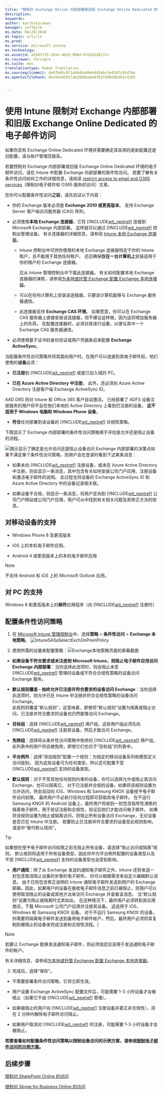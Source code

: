 ```yaml
---
title: "限制对 Exchange Online 内部部署和旧版 Exchange Online Dedicated 的电子邮件访问| Microsoft Intune"
description: 
keywords: 
author: karthikaraman
manager: jeffgilb
ms.date: 04/28/2016
ms.topic: article
ms.prod: 
ms.service: microsoft-intune
ms.technology: 
ms.assetid: a55071f5-101e-4829-908d-07d3414011fc
ms.reviewer: chrisgre
ms.suite: ems
translationtype: Human Translation
ms.sourcegitcommit: ded7bd6c971a9448ad6e6492ebc5e42dfcb5d76e
ms.openlocfilehash: 6bc85a0291fa62069ba6a0f63fdd9306db3c4195


---
```


# 使用 Intune 限制对 Exchange 内部部署和旧版 Exchange Online Dedicated 的电子邮件访问


如果你具有 Exchange Online Dedicated 环境并需要确定其采用的是新配置还是旧配置，请与帐户管理员联系。


若要控制对 Exchange 内部部署或旧版 Exchange Online Dedicated 环境的电子邮件访问，请在 Intune 中配置 Exchange 内部部署的条件性访问。
若要了解有关条件性访问如何工作的详细信息，请阅读 [restrict access to email and O365 services]( restrict-access-to-email-and-o365-services-with-microsoft-intune.md)（限制对电子邮件和 O365 服务的访问）文章。

在你可以配置条件性访问**之前**，请先验证以下内容：

-   你的 Exchange 版本必须是 **Exchange 2010 或更高版本**。 支持 Exchange Server 客户端访问服务器 (CAS) 阵列。

-   必须使用**本地 Exchange 连接器**，它将 [!INCLUDE[wit_nextref](../includes/wit_nextref_md.md)] 连接到 Microsoft Exchange 内部部署。 这样就可以通过 [!INCLUDE[wit_nextref](../includes/wit_nextref_md.md)] 控制台管理设备。 有关连接器的详细信息，请参阅 [Intune 本地 Exchange 连接器](intune-on-premises-exchange-connector.md)。

    -   Intune 控制台中可供你使用的本地 Exchange 连接器特定于你的 Intune 租户，且不能用于其他任何租户。 还应确保**仅在一台计算机上**安装适用于你的租户的 Exchange 连接器。

        应从 Intune 管理控制台中下载此连接器。  有关如何配置本地 Exchange 连接器的演练，请参阅[为本地或托管 Exchange 配置 Exchange 本地连接器](intune-on-premises-exchange-connector.md)。

    -   可以在任何计算机上安装该连接器，只要该计算机能够与 Exchange 服务器通信。

    -   此连接器支持 **Exchange CAS 环境**。 如果愿意，你可以在 Exchange CAS 服务器上直接安装该连接器，但不建议这样做，因为这将增加服务器上的负荷。
    在配置连接器时，必须对其进行设置，以便与其中一个 Exchange CAS 服务器通信。

-   必须使用基于证书的身份验证或用户凭据条目来配置 **Exchange ActiveSync**。

当配置条件性访问策略并将其面向用户时，在用户可以连接到其电子邮件前，他们使用的**设备**必须：

-  **已注册**到 [!INCLUDE[wit_nextref](../includes/wit_nextref_md.md)] 或是已加入域的 PC。

-  **已在 Azure Active Directory 中注册**。 此外，还必须向 Azure Active Directory 注册客户端 Exchange ActiveSync ID。

  AAD DRS 将对 Intune 和 Office 365 客户自动激活。 已经部署了 ADFS 设备注册服务的用户将不会在他们本地的 Active Directory 上看到已注册的设备。 **这不适用于 Windows 电脑和 Windows Phone 设备**。

-   **符合**任何部署到该设备的 [!INCLUDE[wit_nextref](../includes/wit_nextref_md.md)] 合规性策略。

下图显示了 Exchange 内部部署的条件性访问策略用于评估是允许还是阻止设备的流程。

![图示显示了确定是允许访问还是阻止设备访问 Exchange 内部部署的决策点](../media/ConditionalAccess8-2.png)如果不满足某个条件性访问策略，则用户会在登录时看到下述某条消息：

- 如果未向 [!INCLUDE[wit_nextref](../includes/wit_nextref_md.md)] 注册设备，或未在 Azure Active Directory 中注册，则会显示一条消息，其中包含有关如何安装公司门户应用、注册设备和激活电子邮件的说明。 此过程也将设备的 Exchange ActiveSync ID 和 Azure Active Directory 中的设备记录相关联。

-   如果设备不合规，则显示一条消息，将用户定向到 [!INCLUDE[wit_nextref](../includes/wit_nextref_md.md)] 公司门户网站或公司门户应用，用户可从中找到有关相关问题及其修正方法的信息。

## 对移动设备的支持
-   Windows Phone 8 及更高版本

-   iOS 上的本机电子邮件应用。

-   Android 4 或更高版本上的本机电子邮件应用
> [!NOTE]
> 不支持 Android 和 iOS 上的 Microsoft Outlook 应用。

## 对 PC 的支持

Windows 8 和更高版本上的**邮件**应用程序（向 [!INCLUDE[wit_nextref](../includes/wit_nextref_md.md)] 注册时）

##  配置条件性访问策略

1.  在 [Microsoft Intune 管理控制台](https://manage.microsoft.com)中，选择**策略**  >  **条件性访问**  >  **Exchange 本地策略**。
![IntuneSA5aSelectExchOnPremPolicy](../media/IntuneSA5aSelectExchOnPremPolicy.png)

2.  使用所需的设置来配置策略：![Exchange本地策略页面的屏幕截图](../media/IntuneSA5bExchangeOnPremPolicy.png)

  - **如果设备不符合要求或未注册到 Microsoft Intune，则阻止电子邮件应用访问 Exchange 内部部署**：当你选择此选项时，则会阻止未受 [!INCLUDE[wit_nextref](../includes/wit_nextref_md.md)] 管理的设备或不符合合规性策略的设备访问 Exchange 服务。

  - **默认规则覆盖 - 始终允许已注册并符合要求的设备访问 Exchange**：当你选择此选项时，则允许已在 Intune 中注册并符合合规性策略的设备访问 Exchange。  
  此规则将覆盖“默认规则”，这意味着，即使将“默认规则”设置为隔离或阻止访问，已注册并符合要求的设备也仍然能够访问 Exchange。

  - **目标组**：选择 [!INCLUDE[wit_nextref](../includes/wit_nextref_md.md)] 用户组，这些用户组必须先向 [!INCLUDE[wit_nextref](../includes/wit_nextref_md.md)] 注册其设备，然后才能访问 Exchange。

  - **免除组**：选择将从条件性访问策略中免除的 [!INCLUDE[wit_nextref](../includes/wit_nextref_md.md)] 用户组。 此列表中的用户将会被免除，即使它们也位于“目标组”的列表中。

  - **平台例外**：选择“添加规则”配置一个规则：为指定的移动设备系列和模型定义访问级别。 因为这些设备可为任何类型，所以还可配置不受 [!INCLUDE[wit_nextref](../includes/wit_nextref_md.md)] 支持的设备类型。

  - **默认规则**：对于不受其他任何规则约束的设备，你可以选择允许或阻止其访问 Exchange，也可以隔离它。 对于已注册并合规的设备，如果将该规则设置为允许访问，将会自动向 iOS、Windows 和 Samsung KNOX 设备授予电子邮件访问权限。 最终用户不必执行任何过程即可获取其电子邮件。  在不运行 Samsung KNOX 的 Android 设备上，最终用户将收到一封包含指导性演练的隔离电子邮件，用于验证注册和合规性，验证后他们才能访问电子邮件。 如果将该规则设置为阻止或隔离访问，将阻止所有设备访问 Exchange，无论设备是否已在 Intune 中注册。 若要防止已注册并符合要求的设备受此规则影响，请选中“替代默认规则”。
>[!TIP]
>如果想在授予电子邮件访问权限之前先阻止所有设备，请选择“阻止访问或隔离”规则。 默认规则将适用于所有设备类型，因此你作为平台例外配置的设备类型以及不受 [!INCLUDE[wit_nextref](../includes/wit_nextref_md.md)] 支持的设备类型也会受到影响。

  - **用户通知**：除了从 Exchange 发送的通知电子邮件之外，Intune 还将发送一封包含取消阻止设备的步骤的电子邮件。 你可以根据需求来自定义编辑默认消息。 由于已将包含修正说明的 Intune 通知电子邮件发送到用户的 Exchange 邮箱，因此，如果用户的设备在接收电子邮件消息之前已被阻止，则用户可以使用取消阻止的设备或其他方法来访问 Exchange 并查看该消息。 当“默认规则”设置为阻止或隔离时尤其如此。  在这种情况下，最终用户必须转到其应用商店，下载 Microsoft 公司门户应用并注册其设备。 这适用于 iOS、Windows 和 Samsung KNOX 设备。  对于不运行 Samsung KNOX 的设备，你需要将隔离电子邮件发送到备用电子邮件帐户，然后，最终用户必须将其复制到被阻止的设备来完成注册和合规性流程。|
  > [!NOTE]
  > 若要让 Exchange 能够发送通知电子邮件，则必须指定应该用于发送通知电子邮件的帐户。
  >
  > 有关详细信息，请参阅[为本地或托管 Exchange 配置 Exchange 本地连接器](intune-on-premises-exchange-connector.md)。

3.  完成后，选择“保存”。

-   不需要部署条件访问策略，它将立即生效。

-   用户设置 Exchange ActiveSync 配置文件后，可能需要 1-3 小时设备才会被阻止（如果它不由 [!INCLUDE[wit_nextref](../includes/wit_nextref_md.md)] 管理）。

-   如果被阻止的用户向 [!INCLUDE[wit_nextref](../includes/wit_nextref_md.md)] 注册设备并更正非合规性），将在 2 分钟内解除电子邮件访问阻止。

-   如果用户取消对 [!INCLUDE[wit_nextref](../includes/wit_nextref_md.md)] 的注册，可能需要 1-3 小时设备才会被阻止。

**若要查看如何配置条件性访问策略以限制设备访问的示例方案，请参阅[限制电子邮件访问的示例方案](restrict-email-access-example-scenarios.md)。**

## 后续步骤
[限制对 SharePoint Online 的访问](restrict-access-to-sharepoint-online-with-microsoft-intune.md)

[限制对 Skype for Business Online 的访问](restrict-access-to-skype-for-business-online-with-microsoft-intune.md)



<!--HONumber=Jun16_HO4-->


